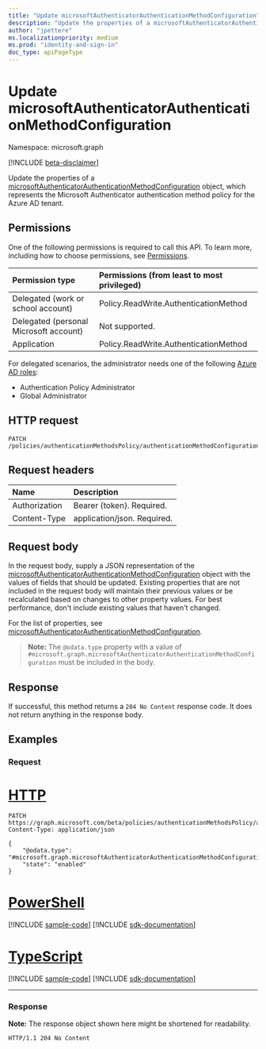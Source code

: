 ```yaml
---
title: "Update microsoftAuthenticatorAuthenticationMethodConfiguration"
description: "Update the properties of a microsoftAuthenticatorAuthenticationMethodConfiguration object."
author: "jpettere"
ms.localizationpriority: medium
ms.prod: "identity-and-sign-in"
doc_type: apiPageType
---
```


# Update microsoftAuthenticatorAuthenticationMethodConfiguration
Namespace: microsoft.graph

[!INCLUDE [beta-disclaimer](../../includes/beta-disclaimer.md)]

Update the properties of a [microsoftAuthenticatorAuthenticationMethodConfiguration](../resources/microsoftauthenticatorauthenticationmethodconfiguration.md) object, which represents the Microsoft Authenticator authentication method policy for the Azure AD tenant.


## Permissions
One of the following permissions is required to call this API. To learn more, including how to choose permissions, see [Permissions](/graph/permissions-reference).

|Permission type|Permissions (from least to most privileged)|
|:---|:---|
|Delegated (work or school account)|Policy.ReadWrite.AuthenticationMethod|
|Delegated (personal Microsoft account)|Not supported.|
|Application|Policy.ReadWrite.AuthenticationMethod|

For delegated scenarios, the administrator needs one of the following [Azure AD roles](/azure/active-directory/users-groups-roles/directory-assign-admin-roles#available-roles):

* Authentication Policy Administrator
* Global Administrator

## HTTP request

<!-- {
  "blockType": "ignored"
}
-->
``` http
PATCH /policies/authenticationMethodsPolicy/authenticationMethodConfigurations/microsoftAuthenticator
```

## Request headers
|Name|Description|
|:---|:---|
|Authorization|Bearer {token}. Required.|
|Content-Type|application/json. Required.|

## Request body
In the request body, supply a JSON representation of the [microsoftAuthenticatorAuthenticationMethodConfiguration](../resources/microsoftauthenticatorauthenticationmethodconfiguration.md) object with the values of fields that should be updated. Existing properties that are not included in the request body will maintain their previous values or be recalculated based on changes to other property values. For best performance, don't include existing values that haven't changed.

For the list of properties, see [microsoftAuthenticatorAuthenticationMethodConfiguration](../resources/microsoftauthenticatorauthenticationmethodconfiguration.md).

>**Note:** The `@odata.type` property with a value of `#microsoft.graph.microsoftAuthenticatorAuthenticationMethodConfiguration` must be included in the body.

## Response

If successful, this method returns a `204 No Content` response code. It does not return anything in the response body.

## Examples

### Request

# [HTTP](#tab/http)
<!-- {
  "blockType": "request",
  "name": "update_microsoftauthenticatorauthenticationmethodconfiguration"
}
-->
``` http
PATCH https://graph.microsoft.com/beta/policies/authenticationMethodsPolicy/authenticationMethodConfigurations/microsoftAuthenticator
Content-Type: application/json

{
    "@odata.type": "#microsoft.graph.microsoftAuthenticatorAuthenticationMethodConfiguration",
    "state": "enabled"
}
```

# [PowerShell](#tab/powershell)
[!INCLUDE [sample-code](../includes/snippets/powershell/update-microsoftauthenticatorauthenticationmethodconfiguration-powershell-snippets.md)]
[!INCLUDE [sdk-documentation](../includes/snippets/snippets-sdk-documentation-link.md)]

# [TypeScript](#tab/typescript)
[!INCLUDE [sample-code](../includes/snippets/typescript/update-microsoftauthenticatorauthenticationmethodconfiguration-typescript-snippets.md)]
[!INCLUDE [sdk-documentation](../includes/snippets/snippets-sdk-documentation-link.md)]

---



### Response
**Note:** The response object shown here might be shortened for readability.
<!-- {
  "blockType": "response",
  "truncated": true
}
-->
``` http
HTTP/1.1 204 No Content
```

